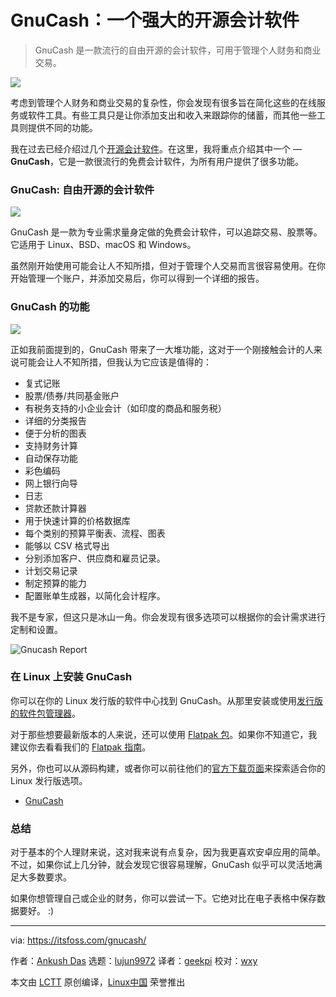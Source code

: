 [#]: collector: (lujun9972)
[#]: translator: (geekpi)
[#]: reviewer: (wxy)
[#]: publisher: (wxy)
[#]: url: (https://linux.cn/article-12823-1.html)
[#]: subject: (GnuCash: A Powerful Open Source Accounting Software)
[#]: via: (https://itsfoss.com/gnucash/)
[#]: author: (Ankush Das https://itsfoss.com/author/ankush/)

GnuCash：一个强大的开源会计软件
======

> GnuCash 是一款流行的自由开源的会计软件，可用于管理个人财务和商业交易。

![](https://img.linux.net.cn/data/attachment/album/202011/14/070431j1547hbh3v2j4vhh.jpg)

考虑到管理个人财务和商业交易的复杂性，你会发现有很多旨在简化这些的在线服务或软件工具。有些工具只是让你添加支出和收入来跟踪你的储蓄，而其他一些工具则提供不同的功能。

我在过去已经介绍过几个[开源会计软件][1]。在这里，我将重点介绍其中一个 — **GnuCash**，它是一款很流行的免费会计软件，为所有用户提供了很多功能。

### GnuCash: 自由开源的会计软件

![][2]

GnuCash 是一款为专业需求量身定做的免费会计软件，可以追踪交易、股票等。它适用于 Linux、BSD、macOS 和 Windows。

虽然刚开始使用可能会让人不知所措，但对于管理个人交易而言很容易使用。在你开始管理一个账户，并添加交易后，你可以得到一个详细的报告。

### GnuCash 的功能

![][3]

正如我前面提到的，GnuCash 带来了一大堆功能，这对于一个刚接触会计的人来说可能会让人不知所措，但我认为它应该是值得的：

  * 复式记账
  * 股票/债券/共同基金账户
  * 有税务支持的小企业会计（如印度的商品和服务税）
  * 详细的分类报告
  * 便于分析的图表
  * 支持财务计算
  * 自动保存功能
  * 彩色编码
  * 网上银行向导
  * 日志
  * 贷款还款计算器
  * 用于快速计算的价格数据库
  * 每个类别的预算平衡表、流程、图表
  * 能够以 CSV 格式导出
  * 分别添加客户、供应商和雇员记录。
  * 计划交易记录
  * 制定预算的能力
  * 配置账单生成器，以简化会计程序。

我不是专家，但这只是冰山一角。你会发现有很多选项可以根据你的会计需求进行定制和设置。

![Gnucash Report][4]

### 在 Linux 上安装 GnuCash

你可以在你的 Linux 发行版的软件中心找到 GnuCash。从那里安装或使用[发行版的软件包管理器][5]。

对于那些想要最新版本的人来说，还可以使用 [Flatpak 包][6]。如果你不知道它，我建议你去看看我们的 [Flatpak 指南][7]。

另外，你也可以从源码构建，或者你可以前往他们的[官方下载页面][8]来探索适合你的 Linux 发行版选项。

- [GnuCash][9]

### 总结

对于基本的个人理财来说，这对我来说有点复杂，因为我更喜欢安卓应用的简单。不过，如果你试上几分钟，就会发现它很容易理解，GnuCash 似乎可以灵活地满足大多数要求。

如果你想管理自己或企业的财务，你可以尝试一下。它绝对比在电子表格中保存数据要好。 :)

--------------------------------------------------------------------------------

via: https://itsfoss.com/gnucash/

作者：[Ankush Das][a]
选题：[lujun9972][b]
译者：[geekpi](https://github.com/geekpi)
校对：[wxy](https://github.com/wxy)

本文由 [LCTT](https://github.com/LCTT/TranslateProject) 原创编译，[Linux中国](https://linux.cn/) 荣誉推出

[a]: https://itsfoss.com/author/ankush/
[b]: https://github.com/lujun9972
[1]: https://itsfoss.com/open-source-accounting-software/
[2]: https://i0.wp.com/itsfoss.com/wp-content/uploads/2020/11/gnucash.jpg?resize=800%2C633&ssl=1
[3]: https://i2.wp.com/itsfoss.com/wp-content/uploads/2020/11/gnucash-screenshot.jpg?resize=800%2C636&ssl=1
[4]: https://i1.wp.com/itsfoss.com/wp-content/uploads/2020/11/gnucash-report.jpg?resize=800%2C638&ssl=1
[5]: https://itsfoss.com/package-manager/
[6]: https://flathub.org/apps/details/org.gnucash.GnuCash
[7]: https://itsfoss.com/flatpak-guide/
[8]: https://www.gnucash.org/download.phtml#distribution
[9]: https://www.gnucash.org
